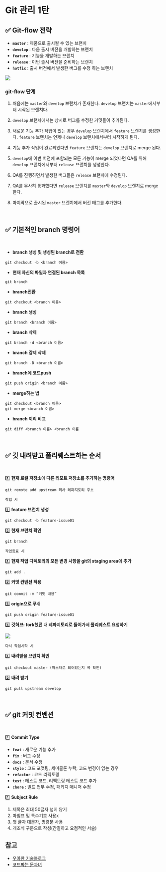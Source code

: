 # Git 관리 1탄

## ✅ Git-flow 전략

- **`master`** : 제품으로 출시될 수 있는 브랜치
- **`develop`** : 다음 출시 버전을 개발하는 브랜치
- **`feature`** : 기능을 개발하는 브랜치
- **`release`** : 이번 출시 버전을 준비하는 브랜치
- **`hotfix`** : 출시 버전에서 발생한 버그를 수정 하는 브랜치

![](https://velog.velcdn.com/images/sju4486/post/7c803f8c-ea7e-4b62-9e1d-d548d397e7a2/image.png)

### git-flow 단계

1. 처음에는 `master`와 `develop` 브랜치가 존재한다. `develop` 브랜치는 `master`에서부터 시작된 브랜치다.

2. `develop` 브랜치에서는 상시로 버그를 수정한 커밋들이 추가된다.

3. 새로운 기능 추가 작업이 있는 경우 `develop` 브랜치에서 `feature` 브랜치를 생성한다. `feature` 브랜치는 언제나 `develop` 브랜치에서부터 시작하게 된다.

4. 기능 추가 작업이 완료되었다면 `feature` 브랜치는 `develop` 브랜치로 merge 된다.

5. `develop`에 이번 버전에 포함되는 모든 기능이 merge 되었다면 QA를 위해 `develop` 브랜치에서부터 `release` 브랜치를 생성한다.

6. QA를 진행하면서 발생한 버그들은 `release` 브랜치에 수정된다.

7. QA를 무사히 통과했다면 `release` 브랜치를 `master`와 `develop` 브랜치로 merge 한다.

8. 마지막으로 출시된 `master` 브랜치에서 버전 태그를 추가한다.

</br>

## ✅ 기본적인 branch 명령어

</br>

- **branch 생성 및 생성된 branch로 전환**

```
git checkout -b <branch 이름>
```

- **현재 자신의 파일과 연결된 branch 목록**

```
git branch
```

- **branch전환**

```
git checkout <branch 이름>
```

- **branch 생성**

```
git branch <branch 이름>
```

- **branch 삭제**

```
git branch -d <branch 이름>
```

- **branch 강제 삭제**

```
git branch -D <branch 이름>
```

- **branch에 코드push**

```
git push origin <branch 이름>
```

- **merge하는 법**

```
git checkout <branch 이름>
git merge <branch 이름>
```

- **branch 끼리 비교**

```
git diff <branch 이름> <branch 이름
```

</br>

## ✅ 깃 내려받고 풀리퀘스트하는 순서

</br>

1️⃣ **현재 로컬 저장소에 다른 리모트 저장소를 추가하는 명령어**

```tsx
git remote add upstream 회사 레파지토리 주소
```

`작업 시`

1️⃣ **feature 브런치 생성**

```tsx
git checkout -b feature-issue01
```

2️⃣ **현재 브런치 확인**

```tsx
git branch
```

`작업종료 시`

1️⃣ **현재 작업 디렉토리의 모든 변경 사항을 git의 staging area에 추가**

```tsx
git add .
```

2️⃣ **커밋 컨벤션 적용**

```tsx
git commit -m “커밋 내용”
```

3️⃣ **origin으로 푸쉬**

```tsx
git push origin feature-issue01
```

4️⃣ **깃허브: fork했던 내 레파지토리로 들어가서 풀리퀘스트 요청하기**

![](https://velog.velcdn.com/images/sju4486/post/80964fba-ceb1-409a-bb43-560d885fc658/image.png)

`다시 작업시작 시`

1️⃣ **내려받을 브런치 확인**

```tsx
git checkout master (마스터로 되어있는지 꼭 확인)
```

2️⃣ **내려 받기**

```tsx
git pull upstream develop
```

</br>

## ✅ git 커밋 컨벤션

</br>

\*️⃣ **Commit Type**

- **`feat`** : 새로운 기능 추가
- **`fix`** : 버그 수정
- **`docs`** : 문서 수정
- **`style`** : 코드 포맷팅, 세미콜론 누락, 코드 변경이 없는 경우
- **`refactor`** : 코드 리펙토링
- **`test`** : 테스트 코드, 리펙토링 테스트 코드 추가
- **`chore`** : 빌드 업무 수정, 패키지 매니저 수정

\*️⃣ **Subject Rule**

1. 제목은 최대 50글자 넘지 않기
2. 마침표 및 특수기호 사용x
3. 첫 글자 대문자, 명령문 사용
4. 개조식 구문으로 작성(간결하고 요점적인 서술)

## 참고

- [우아한 기술블로그](https://techblog.woowahan.com/2553/)
- [코드짜는 문과녀](https://eunhee-programming.tistory.com/256)
